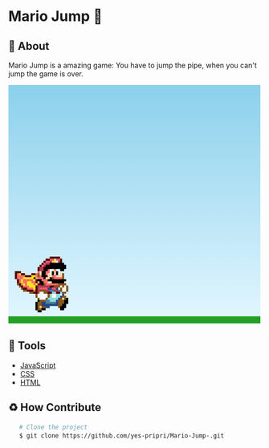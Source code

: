 <h1> Mario Jump 🧡</h1>

 ## 📕 About 

 Mario Jump is a amazing game: You have to jump the pipe, when you can't jump the game is over.

<img src="gif.gif">

  ## 🔨 Tools

 - [JavaScript](https://developer.mozilla.org/pt-BR/docs/Web/JavaScript)
 - [CSS](https://developer.mozilla.org/pt-BR/docs/Web/CSS)
 - [HTML](https://developer.mozilla.org/pt-BR/docs/Web/HTML)

 ## ♻️ How Contribute

 ```bash
    # Clone the project 
    $ git clone https://github.com/yes-pripri/Mario-Jump-.git
 ````
